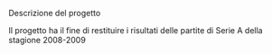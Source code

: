 Descrizione del progetto

Il progetto ha il fine di restituire i risultati delle partite di Serie A della stagione 2008-2009
